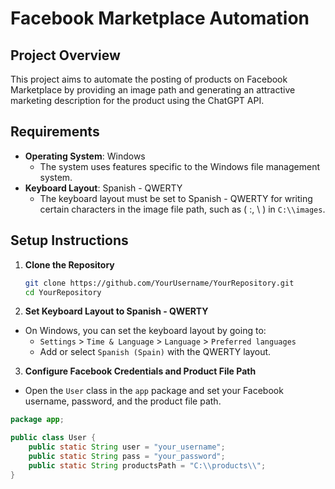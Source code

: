 # Facebook Marketplace Automation

## Project Overview

This project aims to automate the posting of products on Facebook Marketplace by providing an image path and generating an attractive marketing description for the product using the ChatGPT API.

## Requirements

- **Operating System**: Windows
  - The system uses features specific to the Windows file management system.
- **Keyboard Layout**: Spanish - QWERTY
  - The keyboard layout must be set to Spanish - QWERTY for writing certain characters in the image file path, such as ( :, \\ ) in `C:\\images`.

## Setup Instructions

1. **Clone the Repository**
   ```sh
   git clone https://github.com/YourUsername/YourRepository.git
   cd YourRepository

 2. **Set Keyboard Layout to Spanish - QWERTY**

- On Windows, you can set the keyboard layout by going to:
  - `Settings` > `Time & Language` > `Language` > `Preferred languages`
  - Add or select `Spanish (Spain)` with the QWERTY layout.

3. **Configure Facebook Credentials and Product File Path**

- Open the `User` class in the `app` package and set your Facebook username, password, and the product file path.

```java
package app;

public class User {
    public static String user = "your_username";
    public static String pass = "your_password";
    public static String productsPath = "C:\\products\\";
}
   
